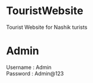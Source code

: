 # TouristWebsite
Tourist Website for Nashik turists 

# Admin 
Username : Admin <br>
Password : Admin@123